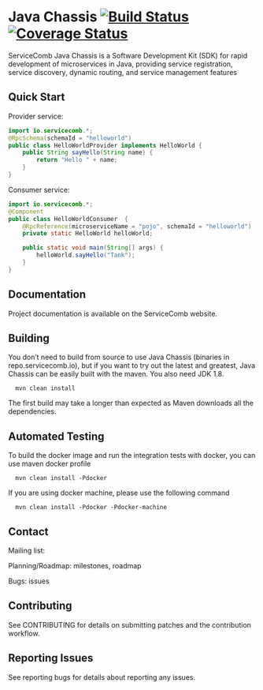 # Java Chassis [![Build Status](https://travis-ci.org/ServiceComb/java-chassis.svg?branch=master)](https://travis-ci.org/ServiceComb/java-chassis?branch=master)[![Coverage Status](https://coveralls.io/repos/github/ServiceComb/java-chassis/badge.svg?branch=master)](https://coveralls.io/github/ServiceComb/java-chassis?branch=master)
ServiceComb Java Chassis is a Software Development Kit (SDK) for rapid development of microservices in Java, providing service registration, service discovery, dynamic routing, and service management features


## Quick Start

Provider service:
```java
import io.servicecomb.*;
@RpcSchema(schemaId = "helloworld")
public class HelloWorldProvider implements HelloWorld {
    public String sayHello(String name) {
        return "Hello " + name;
    }
}
```

Consumer service:
```java
import io.servicecomb.*;
@Component
public class HelloWorldConsumer  {
	@RpcReference(microserviceName = "pojo", schemaId = "helloworld")
	private static HelloWorld helloWorld;

	public static void main(String[] args) {
		helloWorld.sayHello("Tank");
	}
}
```

## Documentation

Project documentation is available on the ServiceComb website.


## Building

You don’t need to build from source to use Java Chassis (binaries in repo.servicecomb.io), but if you want to try out the latest and greatest, Java Chassis can be easily built with the maven.  You also need JDK 1.8.

      mvn clean install

The first build may take a longer than expected as Maven downloads all the dependencies.

## Automated Testing

  To build the docker image and run the integration tests with docker, you can use maven docker profile 
  
      mvn clean install -Pdocker
      
  If you are using docker machine, please use the following command
  
      mvn clean install -Pdocker -Pdocker-machine
      
## Contact

Mailing list: 

Planning/Roadmap: milestones, roadmap

Bugs: issues

## Contributing

See CONTRIBUTING for details on submitting patches and the contribution workflow.

## Reporting Issues

See reporting bugs for details about reporting any issues.
